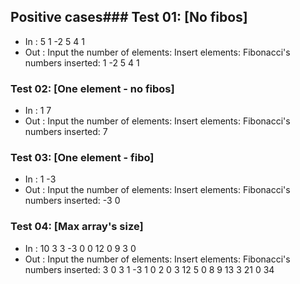 ## Positive cases### Test 01: [No fibos]
- In : 5 1 -2 5 4 1
- Out : Input the number of elements: Insert elements: Fibonacci's numbers inserted: 1 -2 5 4 1 
### Test 02: [One element - no fibos]
- In : 1 7
- Out : Input the number of elements: Insert elements: Fibonacci's numbers inserted: 7 
### Test 03: [One element - fibo]
- In : 1 -3
- Out : Input the number of elements: Insert elements: Fibonacci's numbers inserted: -3 0 
### Test 04: [Max array's size]
- In : 10 3 3 -3 0 0 12 0 9 3 0
- Out : Input the number of elements: Insert elements: Fibonacci's numbers inserted: 3 0 3 1 -3 1 0 2 0 3 12 5 0 8 9 13 3 21 0 34 
